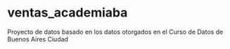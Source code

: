 # ventas_academiaba
Proyecto de datos basado en los datos otorgados en el Curso de Datos de Buenos Aires Ciudad
